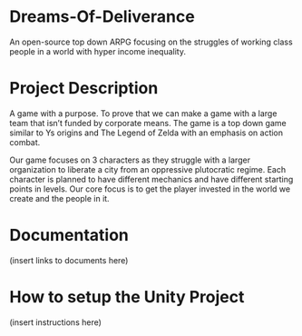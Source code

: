 # Dreams-Of-Deliverance

An open-source top down ARPG focusing on the struggles of working class people in a world with hyper income inequality.

# Project Description
A game with a purpose. To prove that we can make a game with a large team that isn’t funded by corporate means. The game is a top down game similar to Ys origins and The Legend of Zelda with an emphasis on action combat.    

Our game focuses on 3 characters as they struggle with a larger organization to liberate a city from an oppressive plutocratic regime. Each character is planned to have different mechanics and have different starting points in levels.  Our core focus is to get the player invested in the world we create and the people in it.

# Documentation

(insert links to documents here)
  
# How to setup the Unity Project

(insert instructions here)
